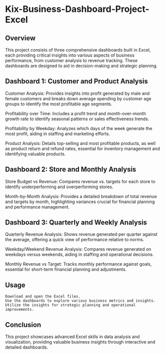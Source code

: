 # Kix-Business-Dashboard-Project-Excel

## Overview
This project consists of three comprehensive dashboards built in Excel, each providing critical insights into various aspects of business performance, from customer analysis to revenue tracking. These dashboards are designed to aid in decision-making and strategic planning.

## Dashboard 1: Customer and Product Analysis
Customer Analysis: Provides insights into profit generated by male and female customers and breaks down average spending by customer age groups to identify the most profitable age segments.

Profitability over Time: Includes a profit trend and month-over-month growth rate to identify seasonal patterns or sales effectiveness trends.

Profitability by Weekday: Analyzes which days of the week generate the most profit, aiding in staffing and marketing efforts.

Product Analysis: Details top-selling and most profitable products, as well as product return and refund rates, essential for inventory management and identifying valuable products.
## Dashboard 2: Store and Monthly Analysis
Store Budget vs Revenue: Compares revenue vs. targets for each store to identify underperforming and overperforming stores.

Month-by-Month Analysis: Provides a detailed breakdown of total revenue and targets by month, highlighting variances crucial for financial planning and performance management.
## Dashboard 3: Quarterly and Weekly Analysis
Quarterly Revenue Analysis: Shows revenue generated per quarter against the average, offering a quick view of performance relative to norms.

Weekday/Weekend Revenue Analysis: Compares revenue generated on weekdays versus weekends, aiding in staffing and operational decisions.

Monthly Revenue vs Target: Tracks monthly performance against goals, essential for short-term financial planning and adjustments.

## Usage
    Download and open the Excel files.
    Use the dashboards to explore various business metrics and insights.
    Utilize the insights for strategic planning and operational improvements.
## Conclusion
This project showcases advanced Excel skills in data analysis and visualization, providing valuable business insights through interactive and detailed dashboards.
